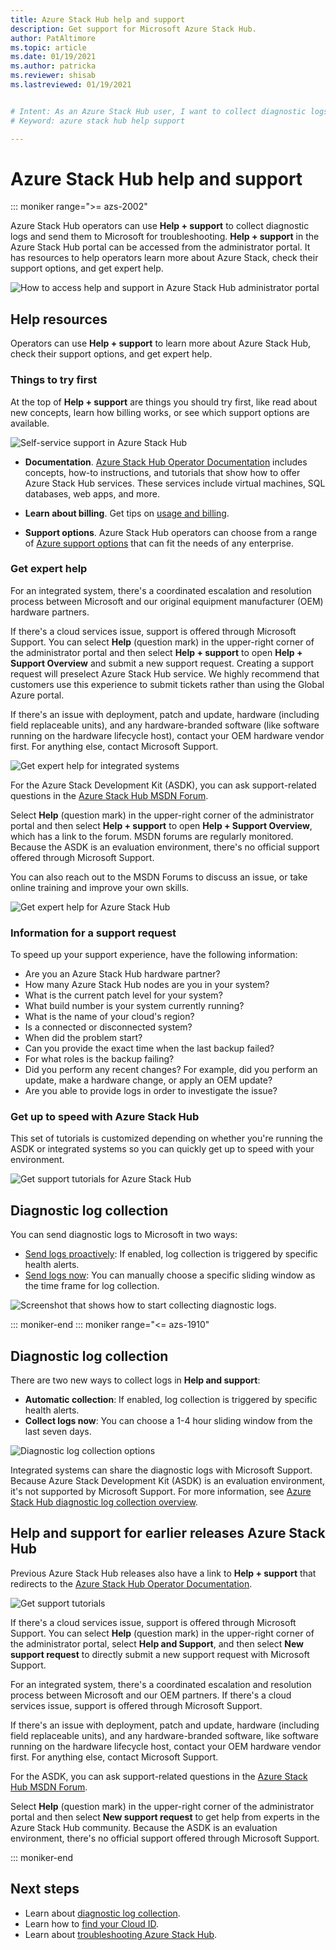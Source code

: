 ```yaml
---
title: Azure Stack Hub help and support
description: Get support for Microsoft Azure Stack Hub.
author: PatAltimore
ms.topic: article
ms.date: 01/19/2021
ms.author: patricka
ms.reviewer: shisab
ms.lastreviewed: 01/19/2021


# Intent: As an Azure Stack Hub user, I want to collect diagnostic logs and get expert help and support with Azure Stack.
# Keyword: azure stack hub help support

---
```

# Azure Stack Hub help and support

::: moniker range=">= azs-2002"

Azure Stack Hub operators can use **Help + support** to collect diagnostic logs and send them to Microsoft for troubleshooting. **Help + support** in the Azure Stack Hub portal can be accessed from the administrator portal. It has resources to help operators learn more about Azure Stack, check their support options, and get expert help.  

![How to access help and support in Azure Stack Hub administrator portal](media/azure-stack-help-and-support/help-and-support.png)

## Help resources

Operators can use **Help + support** to learn more about Azure Stack Hub, check their support options, and get expert help.

### Things to try first

At the top of **Help + support** are things you should try first, like read about new concepts, learn how billing works, or see which support options are available.

![Self-service support in Azure Stack Hub](media/azure-stack-help-and-support/get-support-tiles.png)

- **Documentation**. [Azure Stack Hub Operator Documentation](index.yml) includes concepts, how-to instructions, and tutorials that show how to offer Azure Stack Hub services. These services include virtual machines, SQL databases, web apps, and more.

- **Learn about billing**. Get tips on [usage and billing](azure-stack-billing-and-chargeback.md).

- **Support options**. Azure Stack Hub operators can choose from a range of [Azure support options](./azure-stack-manage-basics.md) that can fit the needs of any enterprise.

### Get expert help

For an integrated system, there's a coordinated escalation and resolution process between Microsoft and our original equipment manufacturer (OEM) hardware partners.

If there's a cloud services issue, support is offered through Microsoft Support. You can select **Help** (question mark) in the upper-right corner of the administrator portal and then select **Help + support** to open **Help + Support Overview** and submit a new support request. Creating a support request will preselect Azure Stack Hub service. We highly recommend that customers use this experience to submit tickets rather than using the Global Azure portal.

If there's an issue with deployment, patch and update, hardware (including field replaceable units), and any hardware-branded software (like software running on the hardware lifecycle host), contact your OEM hardware vendor first. For anything else, contact Microsoft Support.

![Get expert help for integrated systems](media/azure-stack-help-and-support/get-support-integrated.png)

For the Azure Stack Development Kit (ASDK), you can ask support-related questions in the [Azure Stack Hub MSDN Forum](https://social.msdn.microsoft.com/Forums/azure/home?forum=azurestack).

Select **Help** (question mark) in the upper-right corner of the administrator portal and then select **Help + support** to open **Help + Support Overview**, which has a link to the forum. MSDN forums are regularly monitored. Because the ASDK is an evaluation environment, there's no official support offered through Microsoft Support.

You can also reach out to the MSDN Forums to discuss an issue, or take online training and improve your own skills.

![Get expert help for Azure Stack Hub](media/azure-stack-help-and-support/get-support-cards.png)

### Information for a support request

To speed up your support experience, have the following information:

 - Are you an Azure Stack Hub hardware partner?
 - How many Azure Stack Hub nodes are you in your system?
 - What is the current patch level for your system?
 - What build number is your system currently running?
 - What is the name of your cloud's region?
 - Is a connected or disconnected system?
 - When did the problem start?
 - Can you provide the exact time when the last backup failed?
 - For what roles is the backup failing?
 - Did you perform any recent changes? For example, did you perform an update, make a hardware change, or apply an OEM update?
 - Are you able to provide logs in order to investigate the issue?

### Get up to speed with Azure Stack Hub

This set of tutorials is customized depending on whether you're running the ASDK or integrated systems so you can quickly get up to speed with your environment.

![Get support tutorials for Azure Stack Hub](media/azure-stack-help-and-support/get-support-tutorials.png)

## Diagnostic log collection

You can send diagnostic logs to Microsoft in two ways:

- [Send logs proactively](./diagnostic-log-collection.md#send-logs-proactively): If enabled, log collection is triggered by specific health alerts.
- [Send logs now](./diagnostic-log-collection.md#send-logs-now-with-the-administrator-portal): You can manually choose a specific sliding window as the time frame for log collection.

![Screenshot that shows how to start collecting diagnostic logs.](media/azure-stack-help-and-support/banner-enable-automatic-log-collection.png)

::: moniker-end
::: moniker range="<= azs-1910"

## Diagnostic log collection

There are two new ways to collect logs in **Help and support**:

- **Automatic collection**: If enabled, log collection is triggered by specific health alerts.
- **Collect logs now**: You can choose a 1-4 hour sliding window from the last seven days.

![Diagnostic log collection options](media/azure-stack-automatic-log-collection/azure-stack-log-collection-overview.png)

Integrated systems can share the diagnostic logs with Microsoft Support. Because Azure Stack Development Kit (ASDK) is an evaluation environment, it's not supported by Microsoft Support. For more information, see [Azure Stack Hub diagnostic log collection overview](./diagnostic-log-collection.md).

## Help and support for earlier releases Azure Stack Hub

Previous Azure Stack Hub releases also have a link to **Help + support** that redirects to the [Azure Stack Hub Operator Documentation](./index.yml).

![Get support tutorials](media/azure-stack-help-and-support/get-support-previous.png)

If there's a cloud services issue, support is offered through Microsoft Support. You can select **Help** (question mark) in the upper-right corner of the administrator portal, select **Help and Support**, and then select **New support request** to directly submit a new support request with Microsoft Support.

For an integrated system, there's a coordinated escalation and resolution process between Microsoft and our OEM partners. If there's a cloud services issue, support is offered through Microsoft Support.

If there's an issue with deployment, patch and update, hardware (including field replaceable units), and any hardware-branded software, like software running on the hardware lifecycle host, contact your OEM hardware vendor first. For anything else, contact Microsoft Support.

For the ASDK, you can ask support-related questions in the [Azure Stack Hub MSDN Forum](https://social.msdn.microsoft.com/Forums/azure/home?forum=azurestack).

Select **Help** (question mark) in the upper-right corner of the administrator portal and then select **New support request** to get help from experts in the Azure Stack Hub community. Because the ASDK is an evaluation environment, there's no official support offered through Microsoft Support.

::: moniker-end

## Next steps

- Learn about [diagnostic log collection](./diagnostic-log-collection.md).
- Learn how to [find your Cloud ID](azure-stack-find-cloud-id.md).
- Learn about [troubleshooting Azure Stack Hub](azure-stack-troubleshooting.md).